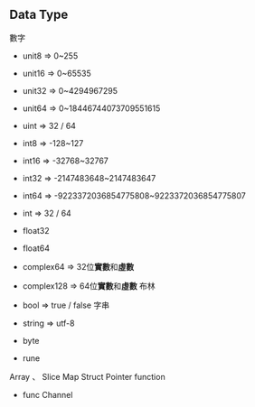 ## Data Type
數字
 - unit8 => 0~255
 - unit16 => 0~65535
 - unit32 => 0~4294967295
 - unit64 => 0~18446744073709551615
 - uint => 32 / 64

 - int8 => -128~127
 - int16 => -32768~32767
 - int32 => -2147483648~2147483647
 - int64 => -9223372036854775808~9223372036854775807
 - int => 32 / 64

 - float32
 - float64
 - complex64 => 32位**實數**和**虛數**
 - complex128 => 64位**實數**和**虛數**
布林
 - bool => true / false
字串
 - string => utf-8
 - byte
 - rune

Array 、 Slice
Map
Struct
Pointer
function
 - func
Channel